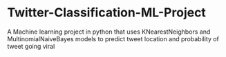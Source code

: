 # Twitter-Classification-ML-Project

A Machine learning project in python that uses KNearestNeighbors and MultinomialNaiveBayes models to predict tweet location and probability of tweet going viral

